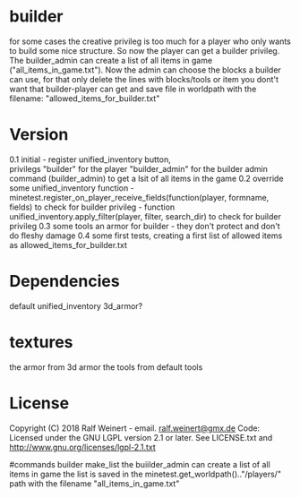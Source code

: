 # builder
for some cases the creative privileg is too much for a player who only wants to build some nice structure.
So now the player can get a builder privileg. 
The builder_admin can create a list of all items in game ("all_items_in_game.txt"). 
Now the admin can choose the blocks a builder can use, for that only delete the lines with blocks/tools or item you dont't want that builder-player can get and save file in worldpath with the filename: "allowed_items_for_builder.txt" 
	

# Version
0.1		initial - register unified_inventory button,	
				privilegs "builder" for the player
				"builder_admin" for the builder admin
				command (builder_admin) to get a lsit of all items in the game
0.2 	override some unified_inventory function
				- minetest.register_on_player_receive_fields(function(player, formname, fields)
					to check for builder privileg
				- function unified_inventory.apply_filter(player, filter, search_dir)
					to check for builder privileg
0.3		some tools an armor for builder - they don't protect and don't do fleshy damage
0.4 	some first tests, creating a first list of allowed items as allowed_items_for_builder.txt

# Dependencies
default 
unified_inventory
3d_armor?

# textures
the armor from 3d armor
the tools from default tools

# License
Copyright (C) 2018 Ralf Weinert - email. ralf.weinert@gmx.de
Code: Licensed under the GNU LGPL version 2.1 or later. See LICENSE.txt and http://www.gnu.org/licenses/lgpl-2.1.txt 

#commands
builder make_list
	the buiilder_admin can create a list of all items in game 
	the list is saved in the minetest.get_worldpath().."/players/" path with the filename "all_items_in_game.txt"
	
